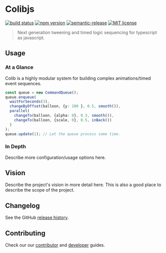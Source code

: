 # Colibjs

[![build status](https://cloud.drone.io/api/badges/twobulls/colib/status.svg)](https://cloud.drone.io/twobulls/colib)
[![npm version](https://badge.fury.io/js/colib.svg)](https://badge.fury.io/js/colib)
[![semantic-release](https://img.shields.io/badge/%20%20%F0%9F%93%A6%F0%9F%9A%80-semantic--release-e10079.svg)](https://github.com/semantic-release/semantic-release)
[![MIT license](https://img.shields.io/badge/License-Apache%202.0-blue.svg)](LICENSE.md)

> Next generation tweening and timed logic sequencing for typescript as javascript.

## Usage

### At a Glance

Colib is a highly modular system for building complex animations/timed event sequences.

```typescript
const queue = new CommandQueue();
queue.enqueue(
  waitForSeconds(3),
  changeByOffset(balloon, {y: 100 }, 0.5, smooth()),
  parallel(
    changeTo(balloon, {alpha: 0}, 0.3, smooth()),
    changeTo(balloon, {scale, 0}, 0.5, inBack())
  )
);
queue.update(1); // Let the queue process some time.
```

### In Depth

Describe more configuration/usage options here.

## Vision

Describe the project's vision in more detail here. This is also a good place to describe the scope of the project.

## Changelog

See the GitHub [release history](https://github.com/twobulls/your-lib/releases).

## Contributing

Check our our [contributor](CONTRIBUTING.md) and [developer](DEVELOPER.md) guides.
